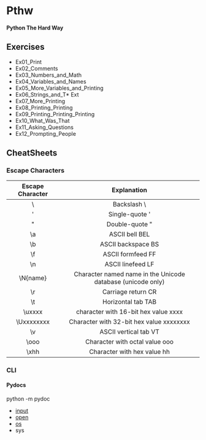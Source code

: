 # Pthw
**Python The Hard Way**

## Exercises

* Ex01_Print
* Ex02_Comments
* Ex03_Numbers_and_Math
* Ex04_Variables_and_Names
* Ex05_More_Variables_and_Printing
* Ex06_Strings_and_T* Ext
* Ex07_More_Printing
* Ex08_Printing_Printing
* Ex09_Printing_Printing_Printing
* Ex10_What_Was_That
* Ex11_Asking_Questions
* Ex12_Prompting_People

## CheatSheets

### Escape Characters

| Escape Character | Explanation |
|:------------------:|:-------------:|
| \\ | Backslash \
|\' | Single-quote '
| \" | Double-quote "
| \a | ASCII bell BEL
| \b | ASCII backspace BS
| \f | ASCII formfeed FF
| \n | ASCII linefeed LF
| \N{name} | Character named name in the Unicode database (unicode only)
| \r | Carriage return CR
| \t | Horizontal tab TAB
| \uxxxx | character with 16-bit hex value xxxx
| \Uxxxxxxxx | Character with 32-bit hex value xxxxxxxx
| \v | ASCII vertical tab VT
| \ooo | Character with octal value ooo
| \xhh | Character with hex value hh

### CLI

#### Pydocs

python -m pydoc
* [input](../Refs/Pydoc_input.md)
* [open](../Refs/Pydoc_open.md)
* [os](../Refs/Pydoc_os.md)
* sys
